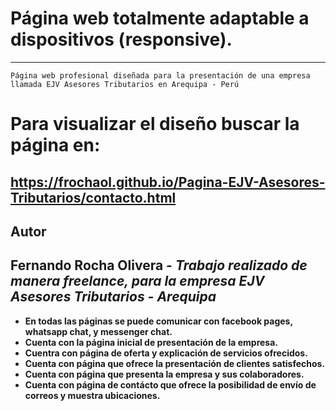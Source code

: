 # Página web totalmente adaptable a dispositivos (responsive).
---

```
Página web profesional diseñada para la presentación de una empresa llamada EJV Asesores Tributarios en Arequipa - Perú
```

# Para visualizar el diseño buscar la página en: 
  ## https://frochaol.github.io/Pagina-EJV-Asesores-Tributarios/contacto.html

## Autor

**Fernando Rocha Olivera** - *Trabajo realizado de manera freelance, para la empresa EJV Asesores Tributarios - Arequipa* 
---

* **En todas las páginas se puede comunicar con facebook pages, whatsapp chat, y messenger chat.**
* **Cuenta con la página inicial de presentación de la empresa.**
* **Cuentra con página de oferta y explicación de servicios ofrecidos.**
* **Cuenta con página que ofrece la presentación de clientes satisfechos.**
* **Cuenta con página que presenta la empresa y sus colaboradores.**
* **Cuenta con página de contácto que ofrece la posibilidad de envío de correos y muestra ubicaciones.**

